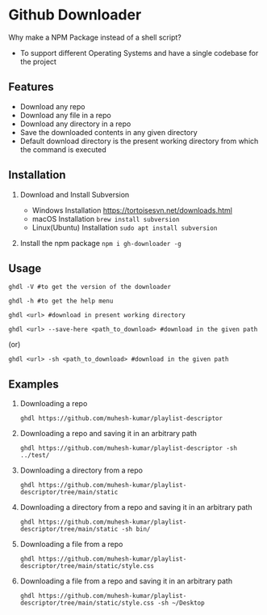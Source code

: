 # Github Downloader

Why make a NPM Package instead of a shell script?

- To support different Operating Systems and have a single codebase for the project

## Features

- Download any repo
- Download any file in a repo
- Download any directory in a repo
- Save the downloaded contents in any given directory
- Default download directory is the present working directory from which the command is executed

## Installation

1. Download and Install Subversion

   - Windows Installation https://tortoisesvn.net/downloads.html
   - macOS Installation `brew install subversion`
   - Linux(Ubuntu) Installation `sudo apt install subversion`

2. Install the npm package
   `npm i gh-downloader -g`

## Usage

`ghdl -V #to get the version of the downloader`

`ghdl -h #to get the help menu`

`ghdl <url> #download in present working directory`

`ghdl <url> --save-here <path_to_download> #download in the given path`

(or)

`ghdl <url> -sh <path_to_download> #download in the given path`

## Examples

1. Downloading a repo

   `ghdl https://github.com/muhesh-kumar/playlist-descriptor`

1. Downloading a repo and saving it in an arbitrary path

   `ghdl https://github.com/muhesh-kumar/playlist-descriptor -sh ../test/`

1. Downloading a directory from a repo

   `ghdl https://github.com/muhesh-kumar/playlist-descriptor/tree/main/static`

1. Downloading a directory from a repo and saving it in an arbitrary path

   `ghdl https://github.com/muhesh-kumar/playlist-descriptor/tree/main/static -sh bin/`

1. Downloading a file from a repo

   `ghdl https://github.com/muhesh-kumar/playlist-descriptor/tree/main/static/style.css`

1. Downloading a file from a repo and saving it in an arbitrary path

   `ghdl https://github.com/muhesh-kumar/playlist-descriptor/tree/main/static/style.css -sh ~/Desktop`
